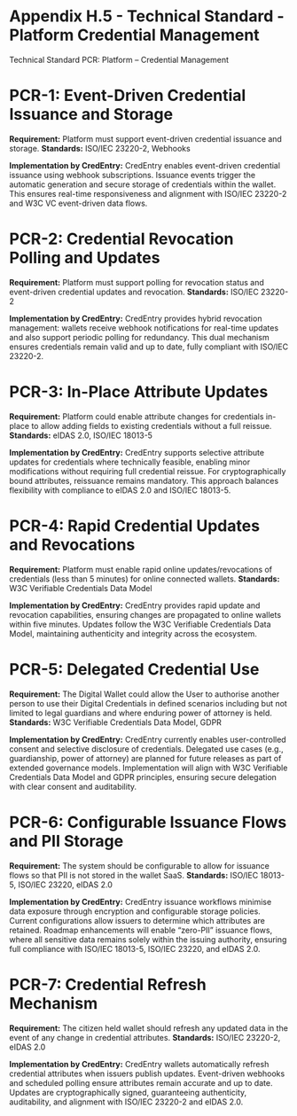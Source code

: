 # Appendix H.5 - Technical Standard - Platform Credential Management

Technical Standard PCR: Platform – Credential Management

# PCR-1: Event-Driven Credential Issuance and Storage
**Requirement:**
Platform must support event-driven credential issuance and storage.
**Standards:** ISO/IEC 23220-2, Webhooks

**Implementation by CredEntry:**
CredEntry enables event-driven credential issuance using webhook subscriptions. Issuance events trigger the automatic generation and secure storage of credentials within the wallet. This ensures real-time responsiveness and alignment with ISO/IEC 23220-2 and W3C VC event-driven data flows.

# PCR-2: Credential Revocation Polling and Updates
**Requirement:**
Platform must support polling for revocation status and event-driven credential updates and revocation.
**Standards:** ISO/IEC 23220-2

**Implementation by CredEntry:**
CredEntry provides hybrid revocation management: wallets receive webhook notifications for real-time updates and also support periodic polling for redundancy. This dual mechanism ensures credentials remain valid and up to date, fully compliant with ISO/IEC 23220-2.

# PCR-3: In-Place Attribute Updates
**Requirement:**
Platform could enable attribute changes for credentials in-place to allow adding fields to existing credentials without a full reissue.
**Standards:** eIDAS 2.0, ISO/IEC 18013-5

**Implementation by CredEntry:**
CredEntry supports selective attribute updates for credentials where technically feasible, enabling minor modifications without requiring full credential reissue. For cryptographically bound attributes, reissuance remains mandatory. This approach balances flexibility with compliance to eIDAS 2.0 and ISO/IEC 18013-5.

# PCR-4: Rapid Credential Updates and Revocations
**Requirement:**
Platform must enable rapid online updates/revocations of credentials (less than 5 minutes) for online connected wallets.
**Standards:** W3C Verifiable Credentials Data Model

**Implementation by CredEntry:**
CredEntry provides rapid update and revocation capabilities, ensuring changes are propagated to online wallets within five minutes. Updates follow the W3C Verifiable Credentials Data Model, maintaining authenticity and integrity across the ecosystem.

# PCR-5: Delegated Credential Use
**Requirement:**
The Digital Wallet could allow the User to authorise another person to use their Digital Credentials in defined scenarios including but not limited to legal guardians and where enduring power of attorney is held.
**Standards:** W3C Verifiable Credentials Data Model, GDPR

**Implementation by CredEntry:**
CredEntry currently enables user-controlled consent and selective disclosure of credentials. Delegated use cases (e.g., guardianship, power of attorney) are planned for future releases as part of extended governance models. Implementation will align with W3C Verifiable Credentials Data Model and GDPR principles, ensuring secure delegation with clear consent and auditability.

# PCR-6: Configurable Issuance Flows and PII Storage
**Requirement:**
The system should be configurable to allow for issuance flows so that PII is not stored in the wallet SaaS.
**Standards:** ISO/IEC 18013-5, ISO/IEC 23220, eIDAS 2.0

**Implementation by CredEntry:**
CredEntry issuance workflows minimise data exposure through encryption and configurable storage policies. Current configurations allow issuers to determine which attributes are retained. Roadmap enhancements will enable “zero-PII” issuance flows, where all sensitive data remains solely within the issuing authority, ensuring full compliance with ISO/IEC 18013-5, ISO/IEC 23220, and eIDAS 2.0.

# PCR-7: Credential Refresh Mechanism
**Requirement:**
The citizen held wallet should refresh any updated data in the event of any change in credential attributes.
**Standards:** ISO/IEC 23220-2, eIDAS 2.0

**Implementation by CredEntry:**
CredEntry wallets automatically refresh credential attributes when issuers publish updates. Event-driven webhooks and scheduled polling ensure attributes remain accurate and up to date. Updates are cryptographically signed, guaranteeing authenticity, auditability, and alignment with ISO/IEC 23220-2 and eIDAS 2.0.

